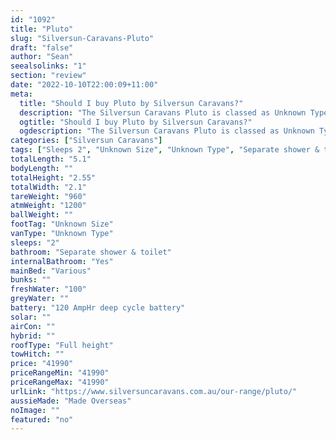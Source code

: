 ```yaml
---
id: "1092"
title: "Pluto"
slug: "Silversun-Caravans-Pluto"
draft: "false"
author: "Sean"
seealsolinks: "1"
section: "review"
date: "2022-10-10T22:00:09+11:00"
meta:
  title: "Should I buy Pluto by Silversun Caravans?"
  description: "The Silversun Caravans Pluto is classed as Unknown Type, and sleeps 2 people. It is Made Overseas and comes in at Unknown Size. It generally has Separate shower & toilet."
  ogtitle: "Should I buy Pluto by Silversun Caravans?"
  ogdescription: "The Silversun Caravans Pluto is classed as Unknown Type, and sleeps 2 people. It is Made Overseas and comes in at Unknown Size. It generally has Separate shower & toilet."
categories: ["Silversun Caravans"]
tags: ["Sleeps 2", "Unknown Size", "Unknown Type", "Separate shower & toilet", "Full height", "Under 50k", "Made Overseas"]
totalLength: "5.1"
bodyLength: ""
totalHeight: "2.55"
totalWidth: "2.1"
tareWeight: "960"
atmWeight: "1200"
ballWeight: ""
footTag: "Unknown Size"
vanType: "Unknown Type"
sleeps: "2"
bathroom: "Separate shower & toilet"
internalBathroom: "Yes"
mainBed: "Various"
bunks: ""
freshWater: "100"
greyWater: ""
battery: "120 AmpHr deep cycle battery"
solar: ""
airCon: ""
hybrid: ""
roofType: "Full height"
towHitch: ""
price: "41990"
priceRangeMin: "41990"
priceRangeMax: "41990"
urlLink: "https://www.silversuncaravans.com.au/our-range/pluto/"
aussieMade: "Made Overseas"
noImage: ""
featured: "no"
---
```

